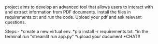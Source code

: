  project aims to develop an advanced tool that allows users to interact with and extract information from PDF documents.
 Install the files in requirements.txt and run the code.
 Upload your pdf and ask relevant questions.

 Steps:-
*create a new virtual env.
*pip install -r requirements.txt.
*in the terminal run "streamlit run app.py"
*upload your document
*CHAT!!
